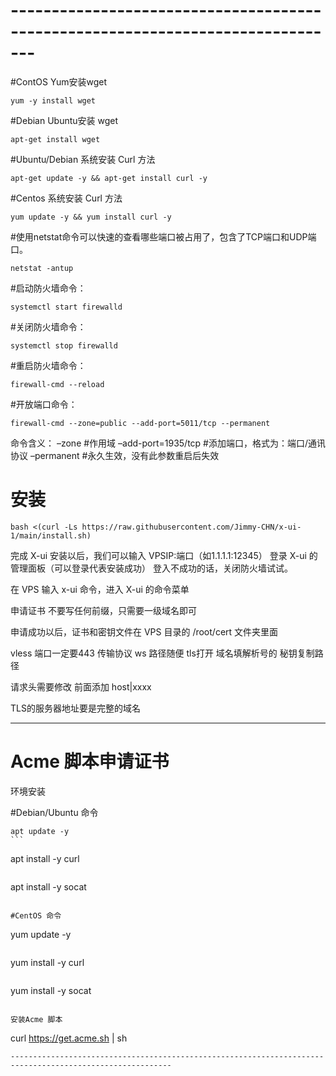 # -------------------------------------------------------------------------------
#ContOS Yum安装wget
```
yum -y install wget     
```

#Debian Ubuntu安装 wget
```
apt-get install wget   
```

#Ubuntu/Debian 系统安装 Curl 方法
```
apt-get update -y && apt-get install curl -y    
```

#Centos 系统安装 Curl 方法
```
yum update -y && yum install curl -y            
```

#使用netstat命令可以快速的查看哪些端口被占用了，包含了TCP端口和UDP端口。
```
netstat -antup   
```

#启动防火墙命令：
```
systemctl start firewalld
```

#关闭防火墙命令：
```
systemctl stop firewalld
```

#重启防火墙命令：
```
firewall-cmd --reload
```

#开放端口命令：
```
firewall-cmd --zone=public --add-port=5011/tcp --permanent
```
命令含义：
–zone #作用域
–add-port=1935/tcp #添加端口，格式为：端口/通讯协议
–permanent #永久生效，没有此参数重启后失效

# 安装
```
bash <(curl -Ls https://raw.githubusercontent.com/Jimmy-CHN/x-ui-1/main/install.sh)
```

完成 X-ui 安装以后，我们可以输入 VPSIP:端口（如1.1.1.1:12345） 登录 X-ui 的管理面板（可以登录代表安装成功） 登入不成功的话，关闭防火墙试试。

在 VPS 输入 x-ui 命令，进入 X-ui 的命令菜单

申请证书 不要写任何前缀，只需要一级域名即可

申请成功以后，证书和密钥文件在 VPS 目录的 /root/cert 文件夹里面

vless   端口一定要443   传输协议 ws   路径随便  tls打开  域名填解析号的     秘钥复制路径

请求头需要修改 前面添加 host|xxxx

TLS的服务器地址要是完整的域名

----------------------------------------------------------------------------------------------------------
# Acme 脚本申请证书
环境安装

#Debian/Ubuntu 命令

```
apt update -y
```          
```
apt install -y curl
```   
```
apt install -y socat
```  

#CentOS 命令
```
yum update -y
```        
```
yum install -y curl
```    
```
yum install -y socat
```    

安装Acme 脚本
```
curl https://get.acme.sh | sh
```
----------------------------------------------------------------------------------------------------------
